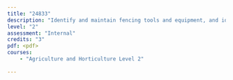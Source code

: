```yaml
---
title: "24833"
description: "Identify and maintain fencing tools and equipment, and identify fencing construction materials and wire types"
level: "2"
assessment: "Internal"
credits: "3"
pdf: <pdf>
courses:
    - "Agriculture and Horticulture Level 2"
    
---
```

